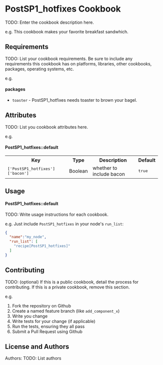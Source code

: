 PostSP1_hotfixes Cookbook
=========================
TODO: Enter the cookbook description here.

e.g.
This cookbook makes your favorite breakfast sandwhich.

Requirements
------------
TODO: List your cookbook requirements. Be sure to include any requirements this cookbook has on platforms, libraries, other cookbooks, packages, operating systems, etc.

e.g.
#### packages
- `toaster` - PostSP1_hotfixes needs toaster to brown your bagel.

Attributes
----------
TODO: List you cookbook attributes here.

e.g.
#### PostSP1_hotfixes::default
<table>
  <tr>
    <th>Key</th>
    <th>Type</th>
    <th>Description</th>
    <th>Default</th>
  </tr>
  <tr>
    <td><tt>['PostSP1_hotfixes']['bacon']</tt></td>
    <td>Boolean</td>
    <td>whether to include bacon</td>
    <td><tt>true</tt></td>
  </tr>
</table>

Usage
-----
#### PostSP1_hotfixes::default
TODO: Write usage instructions for each cookbook.

e.g.
Just include `PostSP1_hotfixes` in your node's `run_list`:

```json
{
  "name":"my_node",
  "run_list": [
    "recipe[PostSP1_hotfixes]"
  ]
}
```

Contributing
------------
TODO: (optional) If this is a public cookbook, detail the process for contributing. If this is a private cookbook, remove this section.

e.g.
1. Fork the repository on Github
2. Create a named feature branch (like `add_component_x`)
3. Write you change
4. Write tests for your change (if applicable)
5. Run the tests, ensuring they all pass
6. Submit a Pull Request using Github

License and Authors
-------------------
Authors: TODO: List authors
